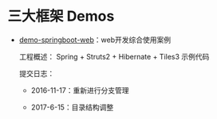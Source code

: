 # 三大框架 Demos

- [demo-springboot-web](https://github.com/lgfei/demos/tree/master/demo-ssh/demo-ssh-web)：web开发综合使用案例
	
	工程概述： Spring + Struts2 + Hibernate + Tiles3 示例代码

	提交日志：

	- 2016-11-17：重新进行分支管理

	- 2017-6-15：目录结构调整
